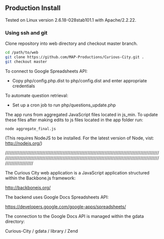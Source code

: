 ## Production Install

Tested on Linux version 2.6.18-028stab101.1 with Apache/2.2.22.

### Using ssh and git

Clone repository into web directory and checkout master branch.

```bash
cd /path/to/web
git clone https://github.com/MAP-Productions/Curious-City.git .
git checkout master
```

To connect to Google Spreadsheets API:

* Copy php/config.php.dist to php/config.dist and enter appropriate credentials

To automate question retrieval:

* Set up a cron job to run php/questions_update.php

The app runs from aggregated JavaScript files located in js_min. To update these files after making edits to js files located in the app folder run:

```
node aggregate_final.js
```

(This requires NodeJS to be installed. For the latest version of Node, vist: http://nodejs.org/)

////////////////////////////////////////////////////////////////////////////////////////////////////////////////////////////////////////////////////////////////////////////////////////////////////////////////////////

The Curious City web application is a JavaScript application structured within the Backbone.js framework:

http://backbonejs.org/

The backend uses Google Docs Spreadsheets API:

https://developers.google.com/google-apps/spreadsheets/

The connection to the Google Docs API is managed within the gdata directory:

Curious-City / gdata / library / Zend



